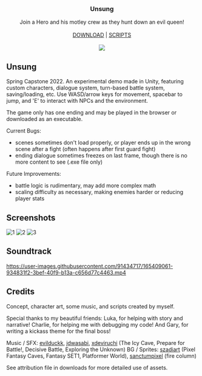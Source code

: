 <br/>
<p align="center">
  <h3 align="center">Unsung</h3>

  <p align="center">
    Join a Hero and his motley crew as they hunt down an evil queen!
    <br/>
    <br/>
    <a href="https://mlkywy.itch.io/unsung">DOWNLOAD</a> 
    |
    <a href="https://github.com/alshei/Unsung/tree/main/Assets/Scripts">SCRIPTS</a>
    <br/>
    <br/>
    <img src="https://user-images.githubusercontent.com/91434717/164950052-d85fa252-fce1-45a5-b68d-3a5440591c3d.png">
  </p>
</p>

## Unsung

Spring Capstone 2022. An experimental demo made in Unity, featuring custom characters, dialogue system, turn-based battle system, saving/loading, etc. Use WASD/arrow keys for movement, spacebar to jump, and 'E' to interact with NPCs and the environment.

The game only has one ending and may be played in the browser or downloaded as an executable.

Current Bugs:

* scenes sometimes don't load properly, or player ends up in the wrong scene after a fight (often happens after first guard fight)
* ending dialogue sometimes freezes on last frame, though there is no more content to see (.exe file only)

Future Improvements:

* battle logic is rudimentary, may add more complex math
* scaling difficulty as necessary, making enemies harder or reducing player stats

## Screenshots
![1](https://user-images.githubusercontent.com/91434717/164950126-638da02e-31f8-4499-94dc-790d78906bff.png)
![2](https://user-images.githubusercontent.com/91434717/164950128-17d4bfa3-864d-414e-ae62-dc86ed5c8027.png)
![3](https://user-images.githubusercontent.com/91434717/165167292-48f12b55-79b0-4d18-834c-a3770fec0abb.png)

## Soundtrack

https://user-images.githubusercontent.com/91434717/165409061-934831f2-3bef-40f9-b13a-c656d77c4463.mp4

## Credits

Concept, character art, some music, and scripts created by myself.

Special thanks to my beautiful friends:
Luka, for helping with story and narrative! Charlie, for helping me with debugging my code! And Gary, for writing a kickass theme for the final boss!

Music / SFX: [evilduckk](https://evilduckk.itch.io/hel-circle-sfx-and-music), [jdwasabi](https://jdwasabi.itch.io/8-bit-16-bit-sound-effects-pack), [xdeviruchi](https://xdeviruchi.itch.io/8-bit-fantasy-adventure-music-pack) (The Icy Cave, Prepare for Battle!, Decisive Battle, Exploring the Unknown)
BG / Sprites: [szadiart](https://szadiart.itch.io/) (Pixel Fantasy Caves, Fantasy SET1, Platformer World), [sanctumpixel](https://sanctumpixel.itch.io/fire-column-pixel-art-effect) (fire column)

See attribution file in downloads for more detailed use of assets.
